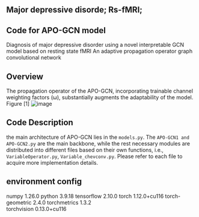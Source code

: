 ## Major depressive disorde; Rs-fMRI;  
## Code for APO-GCN model
Diagnosis of major depressive disorder using a novel interpretable GCN model based on resting state fMRI 
An adaptive propagation operator graph convolutional network

## Overview
The propagation operator of the APO-GCN, incorporating trainable channel weighting factors (ω), substantially augments the adaptability of the model.
Figure [1]
![image](https://github.com/user-attachments/assets/42a6f788-e5bf-4922-96ba-519256998046)

## Code Description
the main architecture of APO-GCN lies in the `models.py`. The `APO-GCN1 and APO-GCN2.py` are the main backbone, while the rest necessary modules are distributed into different files based on their own functions, i.e., `VariableOperator.py`, `Variable_chevconv.py`. Please refer to each file to acquire more implementation details. 
## environment config
numpy                     1.26.0
python                    3.9.18
tensorflow                2.10.0
torch                     1.12.0+cu116
torch-geometric           2.4.0
torchmetrics              1.3.2  
torchvision               0.13.0+cu116
